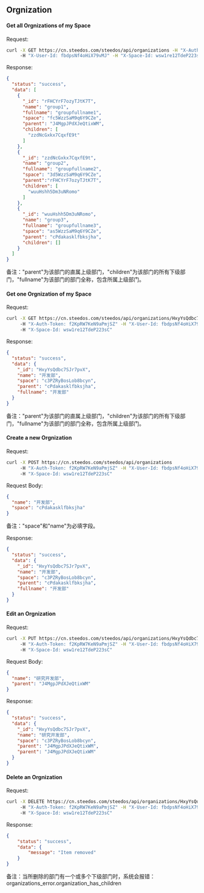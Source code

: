 ## Orgnization

#### Get all Orgnizations of my Space

Request:
```bash
curl -X GET https://cn.steedos.com/steedos/api/organizations -H "X-Auth-Token: f2KpRW7KeN9aPmjSZ" 
     -H "X-User-Id: fbdpsNf4oHiX79vMJ" -H "X-Space-Id: wsw1re12TdeP223sC"
```

Response:
```json
{
  "status": "success",
  "data": [
    {
      "_id": "rFHCYrF7ozyTJtK7T",
      "name": "group1",
      "fullname": "groupfullname1",
      "space": "fc5WzzSaM9q6Y9CZe",
      "parent": "J4MgpJPdXJeQtixWM",
      "children": [
        "zzdNcGxkx7CqxfE9t"
      ]
    },
    {
      "_id": "zzdNcGxkx7CqxfE9t",
      "name": "group2",
      "fullname": "groupfullname2",
      "space": "3d5WzzSaM9q6Y9CZe",
      "parent":"rFHCYrF7ozyTJtK7T",
      "children": [
        "wuuHshh5Dm3uNRomo"
      ]
    },
    {
      "_id": "wuuHshh5Dm3uNRomo",
      "name": "group3",
      "fullname": "groupfullname3",
      "space": "as5WzzSaM9q6Y9CZe",
      "parent": "cPdakasklfbksjha",
      "children": []
    }
  ]
}
```

备注："parent"为该部门的直属上级部门，"children"为该部门的所有下级部门，"fullname"为该部门的部门全称，包含所属上级部门。

#### Get one Orgnization of my Space

Request:
```bash
curl -X GET https://cn.steedos.com/steedos/api/organizations/HxyYsQdbc7SJr7pvX 
     -H "X-Auth-Token: f2KpRW7KeN9aPmjSZ" -H "X-User-Id: fbdpsNf4oHiX79vMJ" 
     -H "X-Space-Id: wsw1re12TdeP223sC"
```

Response:
```json
{
  "status": "success",
  "data": {
    "_id": "HxyYsQdbc7SJr7pvX",
    "name": "开发部",
    "space": "c3PZRyBosLob8bcyn",
    "parent": "cPdakasklfbksjha",
    "fullname": "开发部"
  }
}
```

备注："parent"为该部门的直属上级部门，"children"为该部门的所有下级部门，"fullname"为该部门的部门全称，包含所属上级部门。

#### Create a new Orgnization
Request:
```bash
curl -X POST https://cn.steedos.com/steedos/api/organizations
     -H "X-Auth-Token: f2KpRW7KeN9aPmjSZ" -H "X-User-Id: fbdpsNf4oHiX79vMJ" 
     -H "X-Space-Id: wsw1re12TdeP223sC"
```

Request Body:
```json
{
  "name": "开发部",
  "space": "cPdakasklfbksjha"
}
```
备注："space"和"name"为必填字段。

Response:
```json
{
  "status": "success",
  "data": {
    "_id": "HxyYsQdbc7SJr7pvX",
    "name": "开发部",
    "space": "c3PZRyBosLob8bcyn",
    "parent": "cPdakasklfbksjha",
    "fullname": "开发部"
  }
}
```

#### Edit an Orgnization
Request:
```bash
curl -X PUT https://cn.steedos.com/steedos/api/organizations/HxyYsQdbc7SJr7pvX 
     -H "X-Auth-Token: f2KpRW7KeN9aPmjSZ" -H "X-User-Id: fbdpsNf4oHiX79vMJ" 
     -H "X-Space-Id: wsw1re12TdeP223sC"
```

Request Body:
```json
{
  "name": "研究开发部",
  "parent": "J4MgpJPdXJeQtixWM"
}
```

Response:
```json
{
  "status": "success",
  "data": {
    "_id": "HxyYsQdbc7SJr7pvX",
    "name": "研究开发部",
    "space": "c3PZRyBosLob8bcyn",
    "parent": "J4MgpJPdXJeQtixWM",
    "parent": "J4MgpJPdXJeQtixWM"
  }
}
```

####  Delete an Orgnization
Request:
```bash
curl -X DELETE https://cn.steedos.com/steedos/api/organizations/HxyYsQdbc7SJr7pvX 
     -H "X-Auth-Token: f2KpRW7KeN9aPmjSZ" -H "X-User-Id: fbdpsNf4oHiX79vMJ" 
     -H "X-Space-Id: wsw1re12TdeP223sC"
```

Response:
```json
{
    "status": "success",
    "data": {
        "message": "Item removed"
    }
}
```
备注：当所删除的部门有一个或多个下级部门时，系统会报错：organizations_error.organization_has_children


